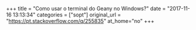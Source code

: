 +++
title = "Como usar o terminal do Geany no Windows?"
date = "2017-11-16 13:13:34"
categories = ["sopt"]
original_url = "https://pt.stackoverflow.com/q/255835"
at_home="no"
+++

